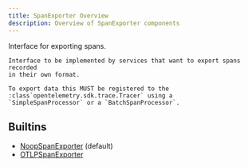 ```yaml
---
title: SpanExporter Overview
description: Overview of SpanExporter components
---
```

Interface for exporting spans.

    Interface to be implemented by services that want to export spans recorded
    in their own format.

    To export data this MUST be registered to the :class`opentelemetry.sdk.trace.Tracer` using a
    `SimpleSpanProcessor` or a `BatchSpanProcessor`.

## Builtins
* [NoopSpanExporter](/docs/components/spanexporter/noopspanexporter/) (default)
* [OTLPSpanExporter](/docs/components/spanexporter/otlpspanexporter/)